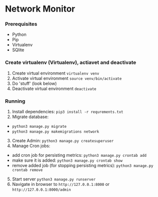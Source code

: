 # Network Monitor



### Prerequisites
- Python
- Pip
- Virtualenv
- SQlite


### Create virtualenv (Virtualenv), actiavet and deactivate 
1. Create virtual environment `virtualenv venv`
2. Activate virtual environment `source venv/bin/activate`
3. Do 'stuff' (look below)
4. Deactivate virtual environment `deactivate`



### Running
1. Install dependencies: `pip3 install -r requrements.txt`
2. Migrate database: 
- `python3 manage.py migrate`
- `python3 manage.py makemigrations network`
3. Create Admin: `python3 manage.py createsuperuser`
4. Manage Cron jobs: 
- add cron job for persisting metrics: `python3 manage.py crontab add`
- make sure it is added: `python3 manage.py crontab show`
- remove added job (for stopping persisting metrics): `python3 manage.py crontab remove`
5. Start server `python3 manage.py runserver`
6. Navigate in browser to `http://127.0.0.1:8000` or `http://127.0.0.1:8000/admin`

